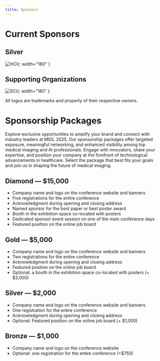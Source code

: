 ```yaml
---
title: Sponsors
---
```


# Current Sponsors

## Silver

![HCI](/images/sponsors/HCI_logo.jpg){: width="180" }

## Supporting Organizations

![SCI](/images/sponsors/sci-30-multi.jpg){: width="180" }


All logos are trademarks and property of their respective owners.

# Sponsorship Packages

Explore exclusive opportunities to amplify your brand and connect with industry leaders at MIDL 2025. Our sponsorship packages offer targeted exposure, meaningful networking, and enhanced visibility among top medical imaging and AI professionals. Engage with innovators, share your expertise, and position your company at the forefront of technological advancements in healthcare. Select the package that best fits your goals and join us in shaping the future of medical imaging.

## Diamond — $15,000
-	Company name and logo on the conference website and banners
-	Five registrations for the entire conference  
-	Acknowledgment during opening and closing address 
-	Named sponsor for the best paper or best poster award 
-	Booth in the exhibition space co-located with posters 
-	Dedicated sponsor event session on one of the main conference days
-	Featured position on the online job board

## Gold — $5,000
-	Company name and logo on the conference website and banners
-	Two registrations for the entire conference
-	Acknowledgment during opening and closing address
-	Featured position on the online job board
-	Optional: a booth in the exhibition space co-located with posters (+ $3,000)

## Silver — $2,000
-	Company name and logo on the conference website and banners
-	One registration for the entire conference 
-	Acknowledgment during opening and closing address
-	Optional: Featured position on the online job board (+ $1,000)

## Bronze — $1,000
-	Company name and logo on the conference website
-	Optional: one registration for the entire conference (+$750)


